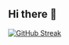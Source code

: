 ## Hi there 👋

[![GitHub Streak](https://streak-stats.demolab.com/?user=MuhammadAli0917)](https://git.io/streak-stats)

<!--
**MuhammadAli0917/MuhammadAli0917** is a ✨ _special_ ✨ repository because its `README.md` (this file) appears on your GitHub profile.

Here are some ideas to get you started:

- 🔭 I’m currently working on ...
- 🌱 I’m currently learning ...
- 👯 I’m looking to collaborate on ...
- 🤔 I’m looking for help with ...
- 💬 Ask me about ...
- 📫 How to reach me: ...
- 😄 Pronouns: ...
- ⚡ Fun fact: ...
-->
